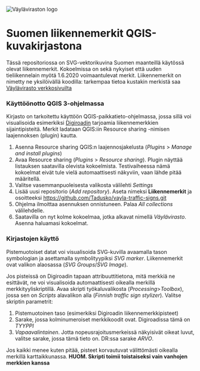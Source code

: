 ![Väyläviraston logo](https://vayla.fi/documents/20473/740592/vayla_sivussa_fi_sv_rgb.png)
# Suomen liikennemerkit QGIS-kuvakirjastona
Tässä repositoriossa on SVG-vektorikuvina Suomen maanteillä käytössä olevat liikennemerkit. Kokoelmissa on sekä nykyiset että uuden tieliikennelain myötä 1.6.2020 voimaantulevat merkit. Liikennemerkit on nimetty ne yksilöivällä koodilla: tarkempaa tietoa kustakin merkistä saa [Väylävirasto verkkosivuilta](https://vayla.fi/tieverkko/liikennemerkit)

### Käyttöönotto QGIS 3-ohjelmassa
Kirjasto on tarkoitettu käyttöön QGIS-paikkatieto-ohjelmassa, jossa sillä voi visualisoida esimerkiksi [Digiroadin](https://vayla.fi/avoindata/digiroad) tarjoamia liikennemerkkien sijaintipisteitä. Merkit ladataan QGIS:iin Resource sharing -nimisen laajennoksen (plugin) kautta.

1. Asenna Resource sharing QGIS:n laajennosjakelusta (*Plugins* > *Manage and install plugins*)
2. Avaa Resource sharing (*Plugins* > *Resource sharing*). Plugin näyttää listauksen saatavilla olevista kokoelmista. Testivaiheessa nämä kokoelmat eivät tule vielä automaattisesti näkyviin, vaan lähde pitää määritellä.
3. Valitse vasemmanpuoleisesta valikosta välilehti *Settings*
4. Lisää uusi repositorio (*Add repository*). Aseta nimeksi **Liikennemerkit** ja osoitteeksi https://github.com/Tadusko/vayla-traffic-signs.git
5. Ohjelma ilmoittaa asennuksen onnistuneen. Palaa *All collections* välilehdelle.
6. Saatavilla on nyt kolme kokoelmaa, jotka alkavat nimellä *Väylävirasto*. Asenna haluamasi kokoelmat.

### Kirjastojen käyttö
Pistemuotoiset datat voi visualisoida SVG-kuvilla avaamalla tason symbologian ja asettamalla symbolityypiksi *SVG marker*. Liikennemerkit ovat valikon alaosassa (*SVG Groups*/*SVG Image*).

Jos pisteissä on Digiroadin tapaan attribuuttitietona, mitä merkkiä ne esittävät, ne voi visualisoida automaattisesti oikealla merkillä merkkityyliskriptillä. Avaa skripti työkaluvalikosta (*Processing*>*Toolbox*), jossa sen on *Scripts* alavalikon alla (*Finnish traffic sign stylizer*). Valitse skriptin parametrit:
1. Pistemuotoinen taso (esimerkiksi Digiroadin liikennemerkkipisteet)
2. Sarake, jossa kolminumeroiset merkkikoodit ovat. Digiroadissa tämä on *TYYPPI*
3. *Vapaavalintainen*. Jotta nopeusrajoitusmerkeissä näkyisivät oikeat luvut, valitse sarake, jossa tämä tieto on. DR:ssa sarake *ARVO*.

Jos kaikki menee kuten pitää, pisteet korvautuvat välittömästi oikealla merkillä karttaikkunassa.
**HUOM. Skripti toimii toistaiseksi vain vanhojen merkkien kanssa**
